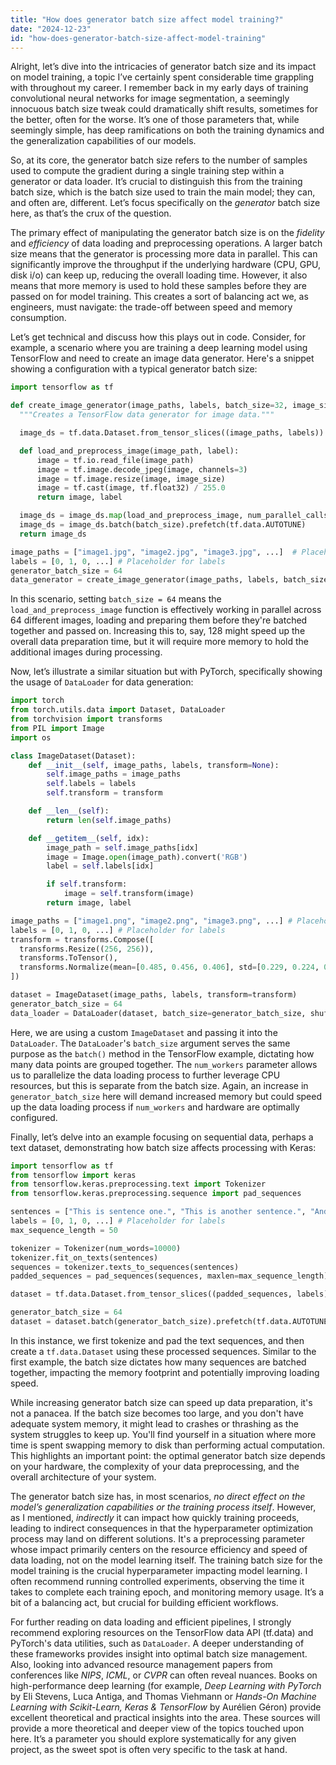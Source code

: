```yaml
---
title: "How does generator batch size affect model training?"
date: "2024-12-23"
id: "how-does-generator-batch-size-affect-model-training"
---
```


Alright, let’s dive into the intricacies of generator batch size and its impact on model training, a topic I’ve certainly spent considerable time grappling with throughout my career. I remember back in my early days of training convolutional neural networks for image segmentation, a seemingly innocuous batch size tweak could dramatically shift results, sometimes for the better, often for the worse. It’s one of those parameters that, while seemingly simple, has deep ramifications on both the training dynamics and the generalization capabilities of our models.

So, at its core, the generator batch size refers to the number of samples used to compute the gradient during a single training step within a generator or data loader. It’s crucial to distinguish this from the training batch size, which is the batch size used to train the main model; they can, and often are, different. Let’s focus specifically on the *generator* batch size here, as that’s the crux of the question.

The primary effect of manipulating the generator batch size is on the *fidelity* and *efficiency* of data loading and preprocessing operations. A larger batch size means that the generator is processing more data in parallel. This can significantly improve the throughput if the underlying hardware (CPU, GPU, disk i/o) can keep up, reducing the overall loading time. However, it also means that more memory is used to hold these samples before they are passed on for model training. This creates a sort of balancing act we, as engineers, must navigate: the trade-off between speed and memory consumption.

Let’s get technical and discuss how this plays out in code. Consider, for example, a scenario where you are training a deep learning model using TensorFlow and need to create an image data generator. Here's a snippet showing a configuration with a typical generator batch size:

```python
import tensorflow as tf

def create_image_generator(image_paths, labels, batch_size=32, image_size=(256, 256)):
  """Creates a TensorFlow data generator for image data."""

  image_ds = tf.data.Dataset.from_tensor_slices((image_paths, labels))

  def load_and_preprocess_image(image_path, label):
      image = tf.io.read_file(image_path)
      image = tf.image.decode_jpeg(image, channels=3)
      image = tf.image.resize(image, image_size)
      image = tf.cast(image, tf.float32) / 255.0
      return image, label

  image_ds = image_ds.map(load_and_preprocess_image, num_parallel_calls=tf.data.AUTOTUNE)
  image_ds = image_ds.batch(batch_size).prefetch(tf.data.AUTOTUNE)
  return image_ds

image_paths = ["image1.jpg", "image2.jpg", "image3.jpg", ...]  # Placeholder for actual image paths
labels = [0, 1, 0, ...] # Placeholder for labels
generator_batch_size = 64
data_generator = create_image_generator(image_paths, labels, batch_size=generator_batch_size)


```

In this scenario, setting `batch_size = 64` means the `load_and_preprocess_image` function is effectively working in parallel across 64 different images, loading and preparing them before they're batched together and passed on. Increasing this to, say, 128 might speed up the overall data preparation time, but it will require more memory to hold the additional images during processing.

Now, let’s illustrate a similar situation but with PyTorch, specifically showing the usage of `DataLoader` for data generation:

```python
import torch
from torch.utils.data import Dataset, DataLoader
from torchvision import transforms
from PIL import Image
import os

class ImageDataset(Dataset):
    def __init__(self, image_paths, labels, transform=None):
        self.image_paths = image_paths
        self.labels = labels
        self.transform = transform

    def __len__(self):
        return len(self.image_paths)

    def __getitem__(self, idx):
        image_path = self.image_paths[idx]
        image = Image.open(image_path).convert('RGB')
        label = self.labels[idx]

        if self.transform:
            image = self.transform(image)
        return image, label

image_paths = ["image1.png", "image2.png", "image3.png", ...] # Placeholder for actual image paths
labels = [0, 1, 0, ...] # Placeholder for labels
transform = transforms.Compose([
  transforms.Resize((256, 256)),
  transforms.ToTensor(),
  transforms.Normalize(mean=[0.485, 0.456, 0.406], std=[0.229, 0.224, 0.225])
])

dataset = ImageDataset(image_paths, labels, transform=transform)
generator_batch_size = 64
data_loader = DataLoader(dataset, batch_size=generator_batch_size, shuffle=True, num_workers=4)

```
Here, we are using a custom `ImageDataset` and passing it into the `DataLoader`. The `DataLoader`'s `batch_size` argument serves the same purpose as the `batch()` method in the TensorFlow example, dictating how many data points are grouped together. The `num_workers` parameter allows us to parallelize the data loading process to further leverage CPU resources, but this is separate from the batch size. Again, an increase in `generator_batch_size` here will demand increased memory but could speed up the data loading process if `num_workers` and hardware are optimally configured.

Finally, let’s delve into an example focusing on sequential data, perhaps a text dataset, demonstrating how batch size affects processing with Keras:

```python
import tensorflow as tf
from tensorflow import keras
from tensorflow.keras.preprocessing.text import Tokenizer
from tensorflow.keras.preprocessing.sequence import pad_sequences

sentences = ["This is sentence one.", "This is another sentence.", "And here's a third.", ...] # Placeholder for actual sentences
labels = [0, 1, 0, ...] # Placeholder for labels
max_sequence_length = 50

tokenizer = Tokenizer(num_words=10000)
tokenizer.fit_on_texts(sentences)
sequences = tokenizer.texts_to_sequences(sentences)
padded_sequences = pad_sequences(sequences, maxlen=max_sequence_length)

dataset = tf.data.Dataset.from_tensor_slices((padded_sequences, labels))

generator_batch_size = 64
dataset = dataset.batch(generator_batch_size).prefetch(tf.data.AUTOTUNE)

```
In this instance, we first tokenize and pad the text sequences, and then create a `tf.data.Dataset` using these processed sequences. Similar to the first example, the batch size dictates how many sequences are batched together, impacting the memory footprint and potentially improving loading speed.

While increasing generator batch size can speed up data preparation, it's not a panacea. If the batch size becomes too large, and you don't have adequate system memory, it might lead to crashes or thrashing as the system struggles to keep up. You'll find yourself in a situation where more time is spent swapping memory to disk than performing actual computation. This highlights an important point: the optimal generator batch size depends on your hardware, the complexity of your data preprocessing, and the overall architecture of your system.

The generator batch size has, in most scenarios, *no direct effect on the model’s generalization capabilities or the training process itself*. However, as I mentioned, *indirectly* it can impact how quickly training proceeds, leading to indirect consequences in that the hyperparameter optimization process may land on different solutions. It's a preprocessing parameter whose impact primarily centers on the resource efficiency and speed of data loading, not on the model learning itself. The training batch size for the model training is the crucial hyperparameter impacting model learning. I often recommend running controlled experiments, observing the time it takes to complete each training epoch, and monitoring memory usage. It’s a bit of a balancing act, but crucial for building efficient workflows.

For further reading on data loading and efficient pipelines, I strongly recommend exploring resources on the TensorFlow data API (tf.data) and PyTorch's data utilities, such as `DataLoader`. A deeper understanding of these frameworks provides insight into optimal batch size management. Also, looking into advanced resource management papers from conferences like *NIPS*, *ICML*, or *CVPR* can often reveal nuances. Books on high-performance deep learning (for example, *Deep Learning with PyTorch* by Eli Stevens, Luca Antiga, and Thomas Viehmann or *Hands-On Machine Learning with Scikit-Learn, Keras & TensorFlow* by Aurélien Géron) provide excellent theoretical and practical insights into the area. These sources will provide a more theoretical and deeper view of the topics touched upon here. It’s a parameter you should explore systematically for any given project, as the sweet spot is often very specific to the task at hand.
